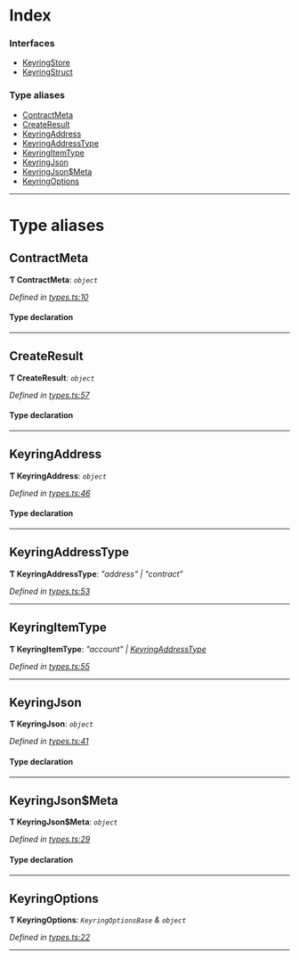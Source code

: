 

# Index

### Interfaces

* [KeyringStore](../interfaces/_types_.keyringstore.md)
* [KeyringStruct](../interfaces/_types_.keyringstruct.md)

### Type aliases

* [ContractMeta](_types_.md#contractmeta)
* [CreateResult](_types_.md#createresult)
* [KeyringAddress](_types_.md#keyringaddress)
* [KeyringAddressType](_types_.md#keyringaddresstype)
* [KeyringItemType](_types_.md#keyringitemtype)
* [KeyringJson](_types_.md#keyringjson)
* [KeyringJson$Meta](_types_.md#keyringjson_meta)
* [KeyringOptions](_types_.md#keyringoptions)

---

# Type aliases

<a id="contractmeta"></a>

##  ContractMeta

**Ƭ ContractMeta**: *`object`*

*Defined in [types.ts:10](https://github.com/polkadot-js/ui/blob/b26a0ef/packages/ui-keyring/src/types.ts#L10)*

#### Type declaration

___
<a id="createresult"></a>

##  CreateResult

**Ƭ CreateResult**: *`object`*

*Defined in [types.ts:57](https://github.com/polkadot-js/ui/blob/b26a0ef/packages/ui-keyring/src/types.ts#L57)*

#### Type declaration

___
<a id="keyringaddress"></a>

##  KeyringAddress

**Ƭ KeyringAddress**: *`object`*

*Defined in [types.ts:46](https://github.com/polkadot-js/ui/blob/b26a0ef/packages/ui-keyring/src/types.ts#L46)*

#### Type declaration

___
<a id="keyringaddresstype"></a>

##  KeyringAddressType

**Ƭ KeyringAddressType**: *"address" \| "contract"*

*Defined in [types.ts:53](https://github.com/polkadot-js/ui/blob/b26a0ef/packages/ui-keyring/src/types.ts#L53)*

___
<a id="keyringitemtype"></a>

##  KeyringItemType

**Ƭ KeyringItemType**: *"account" \| [KeyringAddressType](_types_.md#keyringaddresstype)*

*Defined in [types.ts:55](https://github.com/polkadot-js/ui/blob/b26a0ef/packages/ui-keyring/src/types.ts#L55)*

___
<a id="keyringjson"></a>

##  KeyringJson

**Ƭ KeyringJson**: *`object`*

*Defined in [types.ts:41](https://github.com/polkadot-js/ui/blob/b26a0ef/packages/ui-keyring/src/types.ts#L41)*

#### Type declaration

___
<a id="keyringjson_meta"></a>

##  KeyringJson$Meta

**Ƭ KeyringJson$Meta**: *`object`*

*Defined in [types.ts:29](https://github.com/polkadot-js/ui/blob/b26a0ef/packages/ui-keyring/src/types.ts#L29)*

#### Type declaration

[index: `string`]: `any`

___
<a id="keyringoptions"></a>

##  KeyringOptions

**Ƭ KeyringOptions**: *`KeyringOptionsBase` & `object`*

*Defined in [types.ts:22](https://github.com/polkadot-js/ui/blob/b26a0ef/packages/ui-keyring/src/types.ts#L22)*

___

